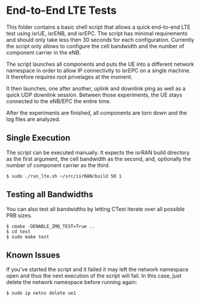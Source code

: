 End-to-End LTE Tests
====================

This folder contains a basic shell script that allows a quick end-to-end LTE test
using isrUE, isrENB, and isrEPC. The script has minimal requirements and should
only take less then 30 seconds for each configuration. Currently the script
only allows to configure the cell bandwidth and the number of component carrier in the eNB.

The script launches all components and puts the UE into a different network namespace
in order to allow IP connectivity to isrEPC on a single machine. It therefore
requires root privelages at the moment.

It then launches, one after another, uplink and downlink ping as well as a quick UDP
downlink session. Between those experiments, the UE stays connected to the eNB/EPC
the entire time.

After the experiments are finished, all components are torn down and the log files
are analyzed.


Single Execution
----------------

The script can be executed manually. It expects the isrRAN build directory as
the first argument, the cell bandwidth as the second, and, optionally the number
of component carrier as the third.

```
$ sudo ./run_lte.sh ~/src/isrRAN/build 50 1
```

Testing all Bandwidths
----------------------

You can also test all bandwidths by letting CTest iterate over all possible PRB sizes.

```
$ cmake -DENABLE_ZMQ_TEST=True ..
$ cd test
$ sudo make test
```

Known Issues
------------

If you've started the script and it failed it may left the network namespace open and thus
the next execution of the script will fail. In this case, just delete the network namespace
before running again:

```
$ sudo ip netns delete ue1
```
